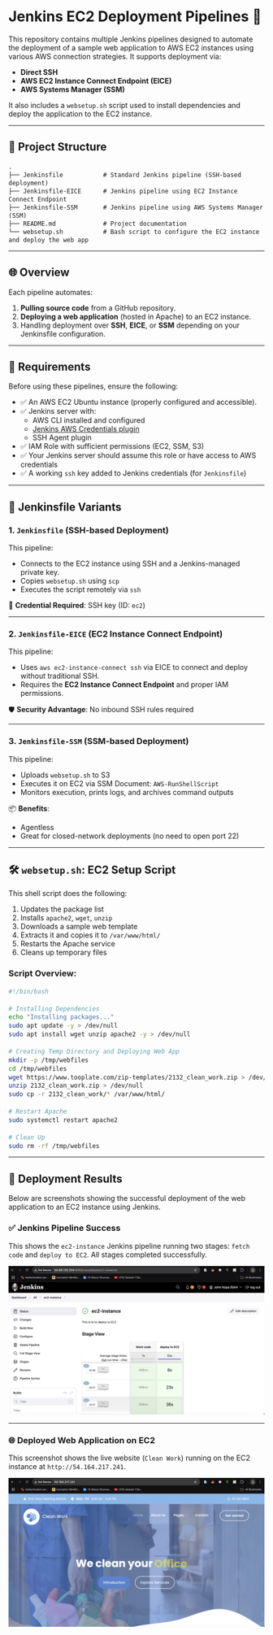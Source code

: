 # Jenkins EC2 Deployment Pipelines 🚀

This repository contains multiple Jenkins pipelines designed to automate the deployment of a sample web application to AWS EC2 instances using various AWS connection strategies. It supports deployment via:

- **Direct SSH**
- **AWS EC2 Instance Connect Endpoint (EICE)**
- **AWS Systems Manager (SSM)**

It also includes a `websetup.sh` script used to install dependencies and deploy the application to the EC2 instance.

---

## 📂 Project Structure

```
.
├── Jenkinsfile           # Standard Jenkins pipeline (SSH-based deployment)
├── Jenkinsfile-EICE      # Jenkins pipeline using EC2 Instance Connect Endpoint
├── Jenkinsfile-SSM       # Jenkins pipeline using AWS Systems Manager (SSM)
├── README.md             # Project documentation
└── websetup.sh           # Bash script to configure the EC2 instance and deploy the web app
```





---

## 🌐 Overview

Each pipeline automates:

1. **Pulling source code** from a GitHub repository.
2. **Deploying a web application** (hosted in Apache) to an EC2 instance.
3. Handling deployment over **SSH**, **EICE**, or **SSM** depending on your Jenkinsfile configuration.

---

## 🔧 Requirements

Before using these pipelines, ensure the following:

- ✅ An AWS EC2 Ubuntu instance (properly configured and accessible).
- ✅ Jenkins server with:
  - AWS CLI installed and configured
  - [Jenkins AWS Credentials plugin](https://plugins.jenkins.io/aws-credentials/)
  - SSH Agent plugin
- ✅ IAM Role with sufficient permissions (EC2, SSM, S3)
- ✅ Your Jenkins server should assume this role or have access to AWS credentials
- ✅ A working `ssh` key added to Jenkins credentials (for `Jenkinsfile`)

---

## 📜 Jenkinsfile Variants

### 1. `Jenkinsfile` (SSH-based Deployment)

This pipeline:
- Connects to the EC2 instance using SSH and a Jenkins-managed private key.
- Copies `websetup.sh` using `scp`
- Executes the script remotely via `ssh`

🔑 **Credential Required**: SSH key (ID: `ec2`)

---

### 2. `Jenkinsfile-EICE` (EC2 Instance Connect Endpoint)

This pipeline:
- Uses `aws ec2-instance-connect ssh` via EICE to connect and deploy without traditional SSH.
- Requires the **EC2 Instance Connect Endpoint** and proper IAM permissions.

🛡️ **Security Advantage**: No inbound SSH rules required

---

### 3. `Jenkinsfile-SSM` (SSM-based Deployment)

This pipeline:
- Uploads `websetup.sh` to S3
- Executes it on EC2 via SSM Document: `AWS-RunShellScript`
- Monitors execution, prints logs, and archives command outputs

📦 **Benefits**:
- Agentless
- Great for closed-network deployments (no need to open port 22)

---

## 🛠 `websetup.sh`: EC2 Setup Script

This shell script does the following:

1. Updates the package list
2. Installs `apache2`, `wget`, `unzip`
3. Downloads a sample web template
4. Extracts it and copies it to `/var/www/html/`
5. Restarts the Apache service
6. Cleans up temporary files

### Script Overview:

```bash
#!/bin/bash

# Installing Dependencies
echo "Installing packages..."
sudo apt update -y > /dev/null
sudo apt install wget unzip apache2 -y > /dev/null

# Creating Temp Directory and Deploying Web App
mkdir -p /tmp/webfiles
cd /tmp/webfiles
wget https://www.tooplate.com/zip-templates/2132_clean_work.zip > /dev/null
unzip 2132_clean_work.zip > /dev/null
sudo cp -r 2132_clean_work/* /var/www/html/

# Restart Apache
sudo systemctl restart apache2

# Clean Up
sudo rm -rf /tmp/webfiles

```
---

## 📸 Deployment Results

Below are screenshots showing the successful deployment of the web application to an EC2 instance using Jenkins.

### ✅ Jenkins Pipeline Success

This shows the `ec2-instance` Jenkins pipeline running two stages: `fetch code` and `deploy to EC2`. All stages completed successfully.

![Jenkins Pipeline Success](./images/jenkins-stages.png)

---

### 🌐 Deployed Web Application on EC2

This screenshot shows the live website (`Clean Work`) running on the EC2 instance at `http://54.164.217.241`.

![Deployed Site](./images/running-site.png)
